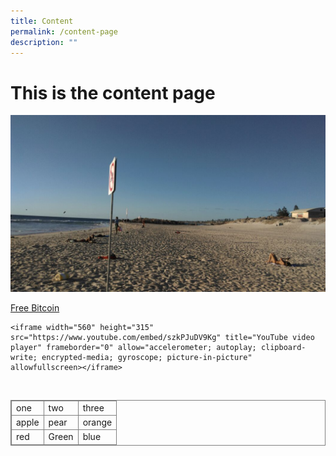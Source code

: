 ```yaml
---
title: Content
permalink: /content-page
description: ""
---
```

# **This is the content page**

![This is a picture of a beach in Perth, Australia.](/images/perth-beach.jpg)

[Free Bitcoin](https://www.youtube.com/watch?v=dQw4w9WgXcQ)


<div class="bp-youtube">


	<iframe width="560" height="315" src="https://www.youtube.com/embed/szkPJuDV9Kg" title="YouTube video player" frameborder="0" allow="accelerometer; autoplay; clipboard-write; encrypted-media; gyroscope; picture-in-picture" allowfullscreen></iframe>
	
</div>

<br>


<html>
	
<head>
<style>
table, th, td {
  border: 1px solid grey;
  border-collapse: collapse;
}
</style>
</head>
<body>

<table style="width:100%">
  <tr>
    <td>one</td>
    <td>two</td>
    <td>three</td>
  </tr>
  <tr>
    <td>apple</td>
    <td>pear</td>
    <td>orange</td>
  </tr>
  <tr>
    <td>red</td>
    <td>Green</td>
    <td>blue</td>
  </tr>
</table>

</body>
</html>